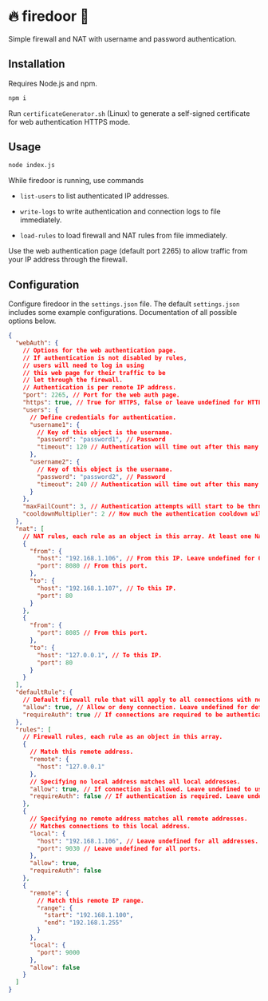 # :fire: firedoor :door:

Simple firewall and NAT with username and password authentication.

## Installation

Requires Node.js and npm.

```sh
npm i
```

Run `certificateGenerator.sh` (Linux) to generate a self-signed certificate for web authentication HTTPS mode. 

## Usage

```sh
node index.js
```

While firedoor is running, use commands

* `list-users` to list authenticated IP addresses.

* `write-logs` to write authentication and connection logs to file immediately.

* `load-rules` to load firewall and NAT rules from file immediately.

Use the web authentication page (default port 2265) to allow traffic from your IP address through the firewall.

## Configuration

Configure firedoor in the `settings.json` file. The default `settings.json` includes some example configurations. Documentation of all possible options below.

```json
{
  "webAuth": {
    // Options for the web authentication page.
    // If authentication is not disabled by rules,
    // users will need to log in using
    // this web page for their traffic to be
    // let through the firewall.
    // Authentication is per remote IP address.
    "port": 2265, // Port for the web auth page.
    "https": true, // True for HTTPS, false or leave undefined for HTTP.
    "users": {
      // Define credentials for authentication.
      "username1": {
        // Key of this object is the username.
        "password": "password1", // Password
        "timeout": 120 // Authentication will time out after this many seconds (default 240).
      },
      "username2": {
        // Key of this object is the username.
        "password": "password2", // Password
        "timeout": 240 // Authentication will time out after this many seconds (default 240).
      }
    },
    "maxFailCount": 3, // Authentication attempts will start to be throttled after this many failed attempts. Leave undefined for default (3).
    "cooldownMultiplier": 2 // How much the authentication cooldown will increase. Leave undefined for default (2).
  },
  "nat": [
    // NAT rules, each rule as an object in this array. At least one NAT rule required.
    {
      "from": {
        "host": "192.168.1.106", // From this IP. Leave undefined for 0.0.0.0
        "port": 8080 // From this port.
      },
      "to": {
        "host": "192.168.1.107", // To this IP.
        "port": 80
      }
    },
    {
      "from": {
        "port": 8085 // From this port.
      },
      "to": {
        "host": "127.0.0.1", // To this IP.
        "port": 80
      }
    }
  ],
  "defaultRule": {
    // Default firewall rule that will apply to all connections with no other firewall rules.
    "allow": true, // Allow or deny connection. Leave undefined for default (true).
    "requireAuth": true // If connections are required to be authenticated via web auth page first. Leave undefined for default (false).
  },
  "rules": [
    // Firewall rules, each rule as an object in this array.
    {
      // Match this remote address.
      "remote": {
        "host": "127.0.0.1"
      },
      // Specifying no local address matches all local addresses.
      "allow": true, // If connection is allowed. Leave undefined to use defaultRule.
      "requireAuth": false // If authentication is required. Leave undefined to use defaultRule.
    },
    {
      // Specifying no remote address matches all remote addresses.
      // Matches connections to this local address.
      "local": {
        "host": "192.168.1.106", // Leave undefined for all addresses.
        "port": 9030 // Leave undefined for all ports.
      },
      "allow": true,
      "requireAuth": false
    },
    {
      "remote": {
        // Match this remote IP range.
        "range": {
          "start": "192.168.1.100",
          "end": "192.168.1.255"
        }
      },
      "local": {
        "port": 9000
      },
      "allow": false
    }
  ]
}
```